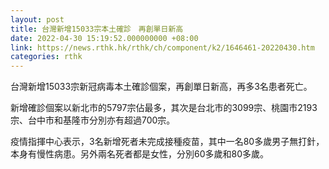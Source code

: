 ```yaml
---
layout: post
title: 台灣新增15033宗本土確診　再創單日新高
date: 2022-04-30 15:19:52.000000000 +08:00
link: https://news.rthk.hk/rthk/ch/component/k2/1646461-20220430.htm
categories: rthk
---
```


台灣新增15033宗新冠病毒本土確診個案，再創單日新高，再多3名患者死亡。

新增確診個案以新北市的5797宗佔最多，其次是台北市的3099宗、桃園市2193宗、台中市和基隆市分別亦有超過700宗。

疫情指揮中心表示，3名新增死者未完成接種疫苗，其中一名80多歲男子無打針，本身有慢性病患。另外兩名死者都是女性，分別60多歲和80多歲。
